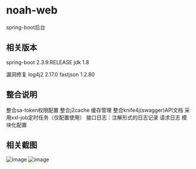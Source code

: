 # noah-web
spring-boot后台
## 相关版本
spring-boot  2.3.9.RELEASE
jdk 1.8

漏洞修复
log4j2 2.17.0
fastjson 1.2.80

## 整合说明
整合sa-token权限配置
整合j2cache 缓存管理
整合knife4j(swagger)API文档
采用xxl-job定时任务（仅配置使用）
接口日志：注解形式的日志记录
请求日志
模块化配置

## 相关截图
![image](https://user-images.githubusercontent.com/49887877/173273551-11bd61a7-1a0a-4c62-b272-4cc8b1d5c58e.png)
![image](https://user-images.githubusercontent.com/49887877/173273636-a3358699-8fd7-4be0-b5f4-88121acf97a8.png)
